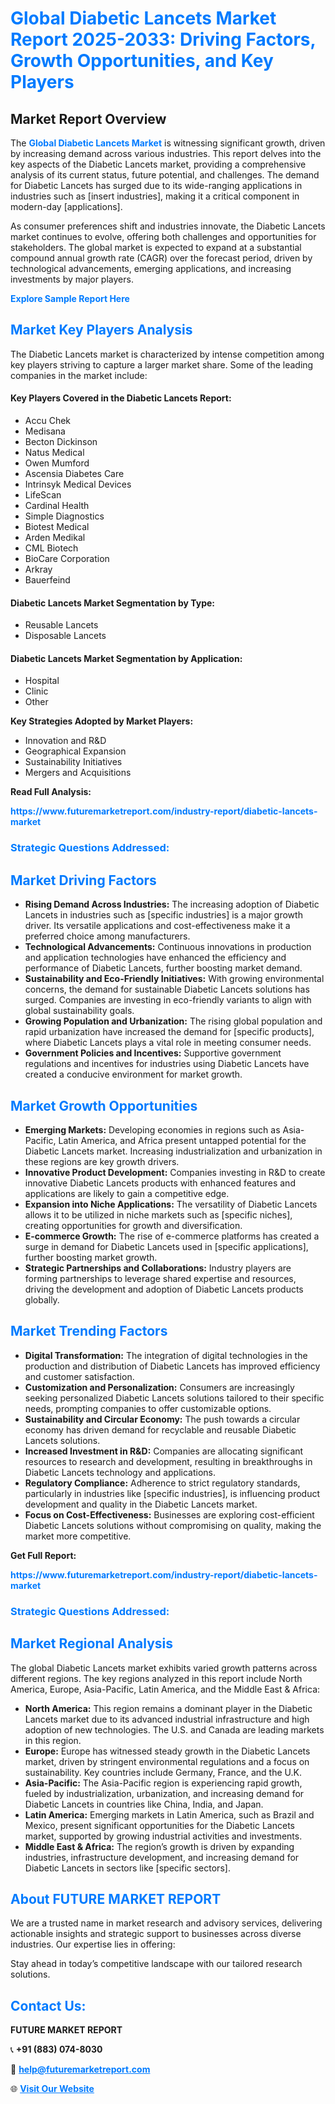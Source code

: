<h1 style="color: #007BFF;">Global Diabetic Lancets Market Report 2025-2033: Driving Factors, Growth Opportunities, and Key Players</h1>

<section id="overview">
<h2>Market Report Overview</h2>
<p>The <a href="https://www.futuremarketreport.com/industry-report/diabetic-lancets-market" style="color: #007BFF; text-decoration: none;"><strong>Global Diabetic Lancets Market</strong></a> is witnessing significant growth, driven by increasing demand across various industries. This report delves into the key aspects of the Diabetic Lancets market, providing a comprehensive analysis of its current status, future potential, and challenges. The demand for Diabetic Lancets has surged due to its wide-ranging applications in industries such as [insert industries], making it a critical component in modern-day [applications].</p>
<p>As consumer preferences shift and industries innovate, the Diabetic Lancets market continues to evolve, offering both challenges and opportunities for stakeholders. The global market is expected to expand at a substantial compound annual growth rate (CAGR) over the forecast period, driven by technological advancements, emerging applications, and increasing investments by major players.</p>
</section>

<section id="overview">
<p><a href="https://www.futuremarketreport.com/request-sample/reportId=79699" style="color: #007BFF; text-decoration: none;"><strong>Explore Sample Report Here</strong></a></p>
</section>

<section id="key-players">
<h2 style="color: #007BFF;">Market Key Players Analysis</h2>
<p>The Diabetic Lancets market is characterized by intense competition among key players striving to capture a larger market share. Some of the leading companies in the market include:</p>
<h4>Key Players Covered in the Diabetic Lancets Report:</h4>
<ul><li>Accu Chek</li><li>Medisana</li><li>Becton Dickinson</li><li>Natus Medical</li><li>Owen Mumford</li><li>Ascensia Diabetes Care</li><li>Intrinsyk Medical Devices</li><li>LifeScan</li><li>Cardinal Health</li><li>Simple Diagnostics</li><li>Biotest Medical</li><li>Arden Medikal</li><li>CML Biotech</li><li>BioCare Corporation</li><li>Arkray</li><li>Bauerfeind</li></ul>
<h4>Diabetic Lancets Market Segmentation by Type:</h4>
<ul><li>Reusable Lancets</li><li>Disposable Lancets</li></ul>

<h4>Diabetic Lancets Market Segmentation by Application:</h4>
<ul><li>Hospital</li><li>Clinic</li><li>Other</li></ul>
<p><strong>Key Strategies Adopted by Market Players:</strong></p>
<ul>
<li>Innovation and R&D</li>
<li>Geographical Expansion</li>
<li>Sustainability Initiatives</li>
<li>Mergers and Acquisitions</li>
</ul>
</section>

<section>
<p><strong>Read Full Analysis: </strong></p><a href="https://www.futuremarketreport.com/industry-report/diabetic-lancets-market" style="color: #007BFF; text-decoration: none;"><strong>https://www.futuremarketreport.com/industry-report/diabetic-lancets-market</strong></a>
<h3 style="color: #007BFF;">Strategic Questions Addressed:</h3>
</section>

<section id="driving-factors">
<h2 style="color: #007BFF;">Market Driving Factors</h2>
<ul>
<li><strong>Rising Demand Across Industries:</strong> The increasing adoption of Diabetic Lancets in industries such as [specific industries] is a major growth driver. Its versatile applications and cost-effectiveness make it a preferred choice among manufacturers.</li>
<li><strong>Technological Advancements:</strong> Continuous innovations in production and application technologies have enhanced the efficiency and performance of Diabetic Lancets, further boosting market demand.</li>
<li><strong>Sustainability and Eco-Friendly Initiatives:</strong> With growing environmental concerns, the demand for sustainable Diabetic Lancets solutions has surged. Companies are investing in eco-friendly variants to align with global sustainability goals.</li>
<li><strong>Growing Population and Urbanization:</strong> The rising global population and rapid urbanization have increased the demand for [specific products], where Diabetic Lancets plays a vital role in meeting consumer needs.</li>
<li><strong>Government Policies and Incentives:</strong> Supportive government regulations and incentives for industries using Diabetic Lancets have created a conducive environment for market growth.</li>
</ul>
</section>

<section id="growth-opportunities">
<h2 style="color: #007BFF;">Market Growth Opportunities</h2>
<ul>
<li><strong>Emerging Markets:</strong> Developing economies in regions such as Asia-Pacific, Latin America, and Africa present untapped potential for the Diabetic Lancets market. Increasing industrialization and urbanization in these regions are key growth drivers.</li>
<li><strong>Innovative Product Development:</strong> Companies investing in R&D to create innovative Diabetic Lancets products with enhanced features and applications are likely to gain a competitive edge.</li>
<li><strong>Expansion into Niche Applications:</strong> The versatility of Diabetic Lancets allows it to be utilized in niche markets such as [specific niches], creating opportunities for growth and diversification.</li>
<li><strong>E-commerce Growth:</strong> The rise of e-commerce platforms has created a surge in demand for Diabetic Lancets used in [specific applications], further boosting market growth.</li>
<li><strong>Strategic Partnerships and Collaborations:</strong> Industry players are forming partnerships to leverage shared expertise and resources, driving the development and adoption of Diabetic Lancets products globally.</li>
</ul>
</section>

<section id="trending-factors">
<h2 style="color: #007BFF;">Market Trending Factors</h2>
<ul>
<li><strong>Digital Transformation:</strong> The integration of digital technologies in the production and distribution of Diabetic Lancets has improved efficiency and customer satisfaction.</li>
<li><strong>Customization and Personalization:</strong> Consumers are increasingly seeking personalized Diabetic Lancets solutions tailored to their specific needs, prompting companies to offer customizable options.</li>
<li><strong>Sustainability and Circular Economy:</strong> The push towards a circular economy has driven demand for recyclable and reusable Diabetic Lancets solutions.</li>
<li><strong>Increased Investment in R&D:</strong> Companies are allocating significant resources to research and development, resulting in breakthroughs in Diabetic Lancets technology and applications.</li>
<li><strong>Regulatory Compliance:</strong> Adherence to strict regulatory standards, particularly in industries like [specific industries], is influencing product development and quality in the Diabetic Lancets market.</li>
<li><strong>Focus on Cost-Effectiveness:</strong> Businesses are exploring cost-efficient Diabetic Lancets solutions without compromising on quality, making the market more competitive.</li>
</ul>
</section>

<section>
<p><strong>Get Full Report: </strong></p><a href="https://www.futuremarketreport.com/industry-report/diabetic-lancets-market" style="color: #007BFF; text-decoration: none;"><strong>https://www.futuremarketreport.com/industry-report/diabetic-lancets-market</strong></a>
<h3 style="color: #007BFF;">Strategic Questions Addressed:</h3>
</section>


<section id="regional-analysis">
<h2 style="color: #007BFF;">Market Regional Analysis</h2>
<p>The global Diabetic Lancets market exhibits varied growth patterns across different regions. The key regions analyzed in this report include North America, Europe, Asia-Pacific, Latin America, and the Middle East & Africa:</p>
<ul>
<li><strong>North America:</strong> This region remains a dominant player in the Diabetic Lancets market due to its advanced industrial infrastructure and high adoption of new technologies. The U.S. and Canada are leading markets in this region.</li>
<li><strong>Europe:</strong> Europe has witnessed steady growth in the Diabetic Lancets market, driven by stringent environmental regulations and a focus on sustainability. Key countries include Germany, France, and the U.K.</li>
<li><strong>Asia-Pacific:</strong> The Asia-Pacific region is experiencing rapid growth, fueled by industrialization, urbanization, and increasing demand for Diabetic Lancets in countries like China, India, and Japan.</li>
<li><strong>Latin America:</strong> Emerging markets in Latin America, such as Brazil and Mexico, present significant opportunities for the Diabetic Lancets market, supported by growing industrial activities and investments.</li>
<li><strong>Middle East & Africa:</strong> The region’s growth is driven by expanding industries, infrastructure development, and increasing demand for Diabetic Lancets in sectors like [specific sectors].</li>
</ul>
</section>

<footer>
<h2 style="color: #007BFF;">About FUTURE MARKET REPORT</h2>
<p>We are a trusted name in market research and advisory services, delivering actionable insights and strategic support to businesses across diverse industries. Our expertise lies in offering:</p>

<p>Stay ahead in today’s competitive landscape with our tailored research solutions.</p>

<h2 style="color: #007BFF;">Contact Us:</h2>
<p><strong>FUTURE MARKET REPORT</strong></p>
<p>📞 <strong>+91 (883) 074-8030</strong></p>
<p>📧 <strong><a href="mailto:help@futuremarketreport.com" style="color: #007BFF;">help@futuremarketreport.com</a></strong></p>
<p>🌐 <strong><a href="https://www.futuremarketreport.com/" style="color: #007BFF;">Visit Our Website</a></strong></p>
</footer>